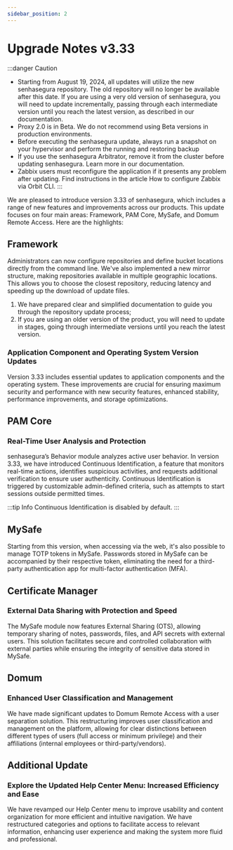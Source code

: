 ```yaml
---
sidebar_position: 2
---
```

# Upgrade Notes v3.33

:::danger Caution

- Starting from August 19, 2024, all updates will utilize the new senhasegura repository. The old repository will no longer be available after this date. If you are using a very old version of senhasegura, you will need to update incrementally, passing through each intermediate version until you reach the latest version, as described in our documentation.
- Proxy 2.0 is in Beta. We do not recommend using Beta versions in production environments.
- Before executing the senhasegura update, always run a snapshot on your hypervisor and perform the running and restoring backup
- If you use the senhasegura Arbitrator, remove it from the cluster before updating senhasegura. Learn more in our documentation.
- Zabbix users must reconfigure the application if it presents any problem after updating. Find instructions in the article How to configure Zabbix via Orbit CLI.
  :::

We are pleased to introduce version 3.33 of senhasegura, which includes a range of new features and improvements across our products. This update focuses on four main areas: Framework, PAM Core, MySafe, and Domum Remote Access. Here are the highlights:

## Framework

Administrators can now configure repositories and define bucket locations directly from the command line. We've also implemented a new mirror structure, making repositories available in multiple geographic locations. This allows you to choose the closest repository, reducing latency and speeding up the download of update files.

1. We have prepared clear and simplified documentation to guide you through the repository update process;
2. If you are using an older version of the product, you will need to update in stages, going through intermediate versions until you reach the latest version.

### Application Component and Operating System Version Updates
Version 3.33 includes essential updates to application components and the operating system. These improvements are crucial for ensuring maximum security and performance with new security features, enhanced stability, performance improvements, and storage optimizations.

## PAM Core

### Real-Time User Analysis and Protection

senhasegura’s Behavior module analyzes active user behavior. In version 3.33, we have introduced Continuous Identification, a feature that monitors real-time actions, identifies suspicious activities, and requests additional verification to ensure user authenticity. Continuous Identification is triggered by customizable admin-defined criteria, such as attempts to start sessions outside permitted times.

:::tip Info
Continuous Identification is disabled by default.
:::

## MySafe

Starting from this version, when accessing via the web, it's also possible to manage TOTP tokens in MySafe. Passwords stored in MySafe can be accompanied by their respective token, eliminating the need for a third-party authentication app for multi-factor authentication (MFA).

## Certificate Manager
### External Data Sharing with Protection and Speed

The MySafe module now features External Sharing (OTS), allowing temporary sharing of notes, passwords, files, and API secrets with external users. This solution facilitates secure and controlled collaboration with external parties while ensuring the integrity of sensitive data stored in MySafe.

## Domum
### Enhanced User Classification and Management

We have made significant updates to Domum Remote Access with a user separation solution. This restructuring improves user classification and management on the platform, allowing for clear distinctions between different types of users (full access or minimum privilege) and their affiliations (internal employees or third-party/vendors).

## Additional Update
### Explore the Updated Help Center Menu: Increased Efficiency and Ease

We have revamped our Help Center menu to improve usability and content organization for more efficient and intuitive navigation. We have restructured categories and options to facilitate access to relevant information, enhancing user experience and making the system more fluid and professional.